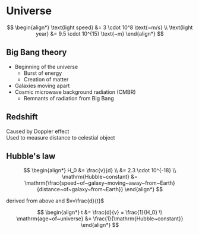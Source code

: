 # Universe

$$
\begin{align*}
  \text{light speed} &= 3 \cdot 10^8 \text{~m/s} \\
  \text{light year} &= 9.5 \cdot 10^{15} \text{~m}
\end{align*}
$$

## Big Bang theory

-   Beginning of the universe
    -   Burst of energy
    -   Creation of matter
-   Galaxies moving apart
-   Cosmic microwave background radiation (CMBR)
    -   Remnants of radiation from Big Bang

## Redshift

Caused by Doppler effect \
Used to measure distance to celestial object

## Hubble's law

$$
\begin{align*}
  H_0 &= \frac{v}{d} \\
  &= 2.3 \cdot 10^{-18} \\
  \mathrm{Hubble~constant} &= \mathrm{\frac{speed~of~galaxy~moving~away~from~Earth}{distance~of~galaxy~from~Earth}}
\end{align*}
$$

derived from above and $v=\frac{d}{t}$

$$
\begin{align*}
  t &= \frac{d}{v} = \frac{1}{H_0} \\
  \mathrm{age~of~universe} &= \frac{1}{\mathrm{Hubble~constant}}
\end{align*}
$$

